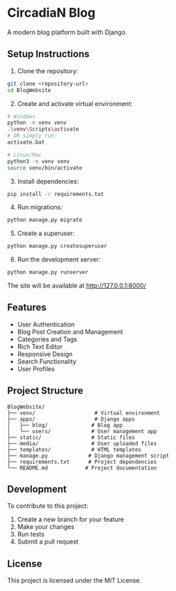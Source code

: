 # CircadiaN Blog

A modern blog platform built with Django.

## Setup Instructions

1. Clone the repository:
```bash
git clone <repository-url>
cd BlogWebsite
```

2. Create and activate virtual environment:
```bash
# Windows
python -m venv venv
.\venv\Scripts\activate
# OR simply run:
activate.bat

# Linux/Mac
python3 -m venv venv
source venv/bin/activate
```

3. Install dependencies:
```bash
pip install -r requirements.txt
```

4. Run migrations:
```bash
python manage.py migrate
```

5. Create a superuser:
```bash
python manage.py createsuperuser
```

6. Run the development server:
```bash
python manage.py runserver
```

The site will be available at http://127.0.0.1:8000/

## Features

- User Authentication
- Blog Post Creation and Management
- Categories and Tags
- Rich Text Editor
- Responsive Design
- Search Functionality
- User Profiles

## Project Structure

```
BlogWebsite/
├── venv/                   # Virtual environment
├── apps/                   # Django apps
│   ├── blog/              # Blog app
│   └── users/             # User management app
├── static/                # Static files
├── media/                 # User uploaded files
├── templates/             # HTML templates
├── manage.py             # Django management script
├── requirements.txt      # Project dependencies
└── README.md            # Project documentation
```

## Development

To contribute to this project:

1. Create a new branch for your feature
2. Make your changes
3. Run tests
4. Submit a pull request

## License

This project is licensed under the MIT License. 